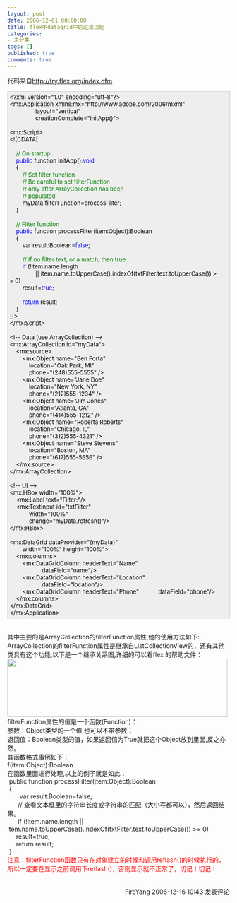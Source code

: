 ```yaml
---
layout: post
date: 2006-12-01 00:00:00
title: flex中datagrid中的过滤功能
categories:
- 未分类
tags: []
published: true
comments: true
---
```

<p>代码来自<a href="http://try.flex.org/index.cfm">http://try.flex.org/index.cfm</a><br />
<div style="BORDER-RIGHT: #cccccc 1px solid; PADDING-RIGHT: 5px; BORDER-TOP: #cccccc 1px solid; PADDING-LEFT: 4px; FONT-SIZE: 13px; PADDING-BOTTOM: 4px; BORDER-LEFT: #cccccc 1px solid; WIDTH: 98%; WORD-BREAK: break-all; PADDING-TOP: 4px; BORDER-BOTTOM: #cccccc 1px solid; BACKGROUND-COLOR: #eeeeee"><span style="COLOR: #000000">&lt;?</span><span style="COLOR: #000000">xml&nbsp;version</span><span style="COLOR: #000000">=</span><span style="COLOR: #000000">"</span><span style="COLOR: #000000">1.0</span><span style="COLOR: #000000">"</span><span style="COLOR: #000000">&nbsp;encoding</span><span style="COLOR: #000000">=</span><span style="COLOR: #000000">"</span><span style="COLOR: #000000">utf-8</span><span style="COLOR: #000000">"</span><span style="COLOR: #000000">?&gt;</span><span style="COLOR: #000000"><br /></span><span style="COLOR: #000000">&lt;</span><span style="COLOR: #000000">mx:Application&nbsp;xmlns:mx</span><span style="COLOR: #000000">=</span><span style="COLOR: #000000">"</span><span style="COLOR: #000000">http://www.adobe.com/2006/mxml</span><span style="COLOR: #000000">"</span><span style="COLOR: #000000"><br />&nbsp;&nbsp;&nbsp;&nbsp;&nbsp;&nbsp;&nbsp;&nbsp;&nbsp;&nbsp;&nbsp;&nbsp;&nbsp;&nbsp;&nbsp;&nbsp;layout</span><span style="COLOR: #000000">=</span><span style="COLOR: #000000">"</span><span style="COLOR: #000000">vertical</span><span style="COLOR: #000000">"</span><span style="COLOR: #000000"><br />&nbsp;&nbsp;&nbsp;&nbsp;&nbsp;&nbsp;&nbsp;&nbsp;&nbsp;&nbsp;&nbsp;&nbsp;&nbsp;&nbsp;&nbsp;&nbsp;creationComplete</span><span style="COLOR: #000000">=</span><span style="COLOR: #000000">"</span><span style="COLOR: #000000">initApp()</span><span style="COLOR: #000000">"</span><span style="COLOR: #000000">&gt;</span><span style="COLOR: #000000"><br /><br /></span><span style="COLOR: #000000">&lt;</span><span style="COLOR: #000000">mx:Script</span><span style="COLOR: #000000">&gt;</span><span style="COLOR: #000000"><br /></span><span style="COLOR: #000000">&lt;!</span><span style="COLOR: #000000">[CDATA[<br /><br />&nbsp;&nbsp;&nbsp;&nbsp;</span><span style="COLOR: #008000">//</span><span style="COLOR: #008000">&nbsp;On&nbsp;startup</span><span style="COLOR: #008000"><br /></span><span style="COLOR: #000000">&nbsp;&nbsp;&nbsp;&nbsp;</span><span style="COLOR: #0000ff">public</span><span style="COLOR: #000000">&nbsp;function&nbsp;initApp():</span><span style="COLOR: #0000ff">void</span><span style="COLOR: #000000"><br />&nbsp;&nbsp;&nbsp;&nbsp;{<br />&nbsp;&nbsp;&nbsp;&nbsp;&nbsp;&nbsp;&nbsp;&nbsp;</span><span style="COLOR: #008000">//</span><span style="COLOR: #008000">&nbsp;Set&nbsp;filter&nbsp;function<br />&nbsp;&nbsp;&nbsp;&nbsp;&nbsp;&nbsp;&nbsp;&nbsp;</span><span style="COLOR: #008000">//</span><span style="COLOR: #008000">&nbsp;Be&nbsp;careful&nbsp;to&nbsp;set&nbsp;filterFunction<br />&nbsp;&nbsp;&nbsp;&nbsp;&nbsp;&nbsp;&nbsp;&nbsp;</span><span style="COLOR: #008000">//</span><span style="COLOR: #008000">&nbsp;only&nbsp;after&nbsp;ArrayCollection&nbsp;has&nbsp;been<br />&nbsp;&nbsp;&nbsp;&nbsp;&nbsp;&nbsp;&nbsp;&nbsp;</span><span style="COLOR: #008000">//</span><span style="COLOR: #008000">&nbsp;populated.</span><span style="COLOR: #008000"><br /></span><span style="COLOR: #000000">&nbsp;&nbsp;&nbsp;&nbsp;&nbsp;&nbsp;&nbsp;&nbsp;myData.filterFunction</span><span style="COLOR: #000000">=</span><span style="COLOR: #000000">processFilter;<br />&nbsp;&nbsp;&nbsp;&nbsp;}<br /><br />&nbsp;&nbsp;&nbsp;&nbsp;</span><span style="COLOR: #008000">//</span><span style="COLOR: #008000">&nbsp;Filter&nbsp;function</span><span style="COLOR: #008000"><br /></span><span style="COLOR: #000000">&nbsp;&nbsp;&nbsp;&nbsp;</span><span style="COLOR: #0000ff">public</span><span style="COLOR: #000000">&nbsp;function&nbsp;processFilter(item:Object):Boolean<br />&nbsp;&nbsp;&nbsp;&nbsp;{<br />&nbsp;&nbsp;&nbsp;&nbsp;&nbsp;&nbsp;&nbsp;&nbsp;var&nbsp;result:Boolean</span><span style="COLOR: #000000">=</span><span style="COLOR: #0000ff">false</span><span style="COLOR: #000000">;<br /><br />&nbsp;&nbsp;&nbsp;&nbsp;&nbsp;&nbsp;&nbsp;&nbsp;</span><span style="COLOR: #008000">//</span><span style="COLOR: #008000">&nbsp;If&nbsp;no&nbsp;filter&nbsp;text,&nbsp;or&nbsp;a&nbsp;match,&nbsp;then&nbsp;true</span><span style="COLOR: #008000"><br /></span><span style="COLOR: #000000">&nbsp;&nbsp;&nbsp;&nbsp;&nbsp;&nbsp;&nbsp;&nbsp;</span><span style="COLOR: #0000ff">if</span><span style="COLOR: #000000">&nbsp;(</span><span style="COLOR: #000000">!</span><span style="COLOR: #000000">item.name.length<br />&nbsp;&nbsp;&nbsp;&nbsp;&nbsp;&nbsp;&nbsp;&nbsp;&nbsp;&nbsp;&nbsp;&nbsp;&nbsp;&nbsp;&nbsp;&nbsp;</span><span style="COLOR: #000000">||</span><span style="COLOR: #000000">&nbsp;item.name.toUpperCase().indexOf(txtFilter.text.toUpperCase())&nbsp;</span><span style="COLOR: #000000">&gt;=</span><span style="COLOR: #000000">&nbsp;</span><span style="COLOR: #000000">0</span><span style="COLOR: #000000">)<br />&nbsp;&nbsp;&nbsp;&nbsp;&nbsp;&nbsp;&nbsp;&nbsp;result</span><span style="COLOR: #000000">=</span><span style="COLOR: #0000ff">true</span><span style="COLOR: #000000">;<br /><br />&nbsp;&nbsp;&nbsp;&nbsp;&nbsp;&nbsp;&nbsp;&nbsp;</span><span style="COLOR: #0000ff">return</span><span style="COLOR: #000000">&nbsp;result;<br />&nbsp;&nbsp;&nbsp;&nbsp;}<br />]]</span><span style="COLOR: #000000">&gt;</span><span style="COLOR: #000000"><br /></span><span style="COLOR: #000000">&lt;/</span><span style="COLOR: #000000">mx:Script</span><span style="COLOR: #000000">&gt;</span><span style="COLOR: #000000"><br /><br /></span><span style="COLOR: #000000">&lt;!--</span><span style="COLOR: #000000">&nbsp;Data&nbsp;(use&nbsp;ArrayCollection)&nbsp;</span><span style="COLOR: #000000">--&gt;</span><span style="COLOR: #000000"><br /></span><span style="COLOR: #000000">&lt;</span><span style="COLOR: #000000">mx:ArrayCollection&nbsp;id</span><span style="COLOR: #000000">=</span><span style="COLOR: #000000">"</span><span style="COLOR: #000000">myData</span><span style="COLOR: #000000">"</span><span style="COLOR: #000000">&gt;</span><span style="COLOR: #000000"><br />&nbsp;&nbsp;&nbsp;&nbsp;</span><span style="COLOR: #000000">&lt;</span><span style="COLOR: #000000">mx:source</span><span style="COLOR: #000000">&gt;</span><span style="COLOR: #000000"><br />&nbsp;&nbsp;&nbsp;&nbsp;&nbsp;&nbsp;&nbsp;&nbsp;</span><span style="COLOR: #000000">&lt;</span><span style="COLOR: #000000">mx:Object&nbsp;name</span><span style="COLOR: #000000">=</span><span style="COLOR: #000000">"</span><span style="COLOR: #000000">Ben&nbsp;Forta</span><span style="COLOR: #000000">"</span><span style="COLOR: #000000"><br />&nbsp;&nbsp;&nbsp;&nbsp;&nbsp;&nbsp;&nbsp;&nbsp;&nbsp;&nbsp;&nbsp;&nbsp;location</span><span style="COLOR: #000000">=</span><span style="COLOR: #000000">"</span><span style="COLOR: #000000">Oak&nbsp;Park,&nbsp;MI</span><span style="COLOR: #000000">"</span><span style="COLOR: #000000"><br />&nbsp;&nbsp;&nbsp;&nbsp;&nbsp;&nbsp;&nbsp;&nbsp;&nbsp;&nbsp;&nbsp;&nbsp;phone</span><span style="COLOR: #000000">=</span><span style="COLOR: #000000">"</span><span style="COLOR: #000000">(248)555-5555</span><span style="COLOR: #000000">"</span><span style="COLOR: #000000">&nbsp;</span><span style="COLOR: #000000">/&gt;</span><span style="COLOR: #000000"><br />&nbsp;&nbsp;&nbsp;&nbsp;&nbsp;&nbsp;&nbsp;&nbsp;</span><span style="COLOR: #000000">&lt;</span><span style="COLOR: #000000">mx:Object&nbsp;name</span><span style="COLOR: #000000">=</span><span style="COLOR: #000000">"</span><span style="COLOR: #000000">Jane&nbsp;Doe</span><span style="COLOR: #000000">"</span><span style="COLOR: #000000"><br />&nbsp;&nbsp;&nbsp;&nbsp;&nbsp;&nbsp;&nbsp;&nbsp;&nbsp;&nbsp;&nbsp;&nbsp;location</span><span style="COLOR: #000000">=</span><span style="COLOR: #000000">"</span><span style="COLOR: #000000">New&nbsp;York,&nbsp;NY</span><span style="COLOR: #000000">"</span><span style="COLOR: #000000"><br />&nbsp;&nbsp;&nbsp;&nbsp;&nbsp;&nbsp;&nbsp;&nbsp;&nbsp;&nbsp;&nbsp;&nbsp;phone</span><span style="COLOR: #000000">=</span><span style="COLOR: #000000">"</span><span style="COLOR: #000000">(212)555-1234</span><span style="COLOR: #000000">"</span><span style="COLOR: #000000">&nbsp;</span><span style="COLOR: #000000">/&gt;</span><span style="COLOR: #000000"><br />&nbsp;&nbsp;&nbsp;&nbsp;&nbsp;&nbsp;&nbsp;&nbsp;</span><span style="COLOR: #000000">&lt;</span><span style="COLOR: #000000">mx:Object&nbsp;name</span><span style="COLOR: #000000">=</span><span style="COLOR: #000000">"</span><span style="COLOR: #000000">Jim&nbsp;Jones</span><span style="COLOR: #000000">"</span><span style="COLOR: #000000"><br />&nbsp;&nbsp;&nbsp;&nbsp;&nbsp;&nbsp;&nbsp;&nbsp;&nbsp;&nbsp;&nbsp;&nbsp;location</span><span style="COLOR: #000000">=</span><span style="COLOR: #000000">"</span><span style="COLOR: #000000">Atlanta,&nbsp;GA</span><span style="COLOR: #000000">"</span><span style="COLOR: #000000"><br />&nbsp;&nbsp;&nbsp;&nbsp;&nbsp;&nbsp;&nbsp;&nbsp;&nbsp;&nbsp;&nbsp;&nbsp;phone</span><span style="COLOR: #000000">=</span><span style="COLOR: #000000">"</span><span style="COLOR: #000000">(414)555-1212</span><span style="COLOR: #000000">"</span><span style="COLOR: #000000">&nbsp;</span><span style="COLOR: #000000">/&gt;</span><span style="COLOR: #000000"><br />&nbsp;&nbsp;&nbsp;&nbsp;&nbsp;&nbsp;&nbsp;&nbsp;</span><span style="COLOR: #000000">&lt;</span><span style="COLOR: #000000">mx:Object&nbsp;name</span><span style="COLOR: #000000">=</span><span style="COLOR: #000000">"</span><span style="COLOR: #000000">Roberta&nbsp;Roberts</span><span style="COLOR: #000000">"</span><span style="COLOR: #000000"><br />&nbsp;&nbsp;&nbsp;&nbsp;&nbsp;&nbsp;&nbsp;&nbsp;&nbsp;&nbsp;&nbsp;&nbsp;location</span><span style="COLOR: #000000">=</span><span style="COLOR: #000000">"</span><span style="COLOR: #000000">Chicago,&nbsp;IL</span><span style="COLOR: #000000">"</span><span style="COLOR: #000000"><br />&nbsp;&nbsp;&nbsp;&nbsp;&nbsp;&nbsp;&nbsp;&nbsp;&nbsp;&nbsp;&nbsp;&nbsp;phone</span><span style="COLOR: #000000">=</span><span style="COLOR: #000000">"</span><span style="COLOR: #000000">(312)555-4321</span><span style="COLOR: #000000">"</span><span style="COLOR: #000000">&nbsp;</span><span style="COLOR: #000000">/&gt;</span><span style="COLOR: #000000"><br />&nbsp;&nbsp;&nbsp;&nbsp;&nbsp;&nbsp;&nbsp;&nbsp;</span><span style="COLOR: #000000">&lt;</span><span style="COLOR: #000000">mx:Object&nbsp;name</span><span style="COLOR: #000000">=</span><span style="COLOR: #000000">"</span><span style="COLOR: #000000">Steve&nbsp;Stevens</span><span style="COLOR: #000000">"</span><span style="COLOR: #000000"><br />&nbsp;&nbsp;&nbsp;&nbsp;&nbsp;&nbsp;&nbsp;&nbsp;&nbsp;&nbsp;&nbsp;&nbsp;location</span><span style="COLOR: #000000">=</span><span style="COLOR: #000000">"</span><span style="COLOR: #000000">Boston,&nbsp;MA</span><span style="COLOR: #000000">"</span><span style="COLOR: #000000"><br />&nbsp;&nbsp;&nbsp;&nbsp;&nbsp;&nbsp;&nbsp;&nbsp;&nbsp;&nbsp;&nbsp;&nbsp;phone</span><span style="COLOR: #000000">=</span><span style="COLOR: #000000">"</span><span style="COLOR: #000000">(617)555-5656</span><span style="COLOR: #000000">"</span><span style="COLOR: #000000">&nbsp;</span><span style="COLOR: #000000">/&gt;</span><span style="COLOR: #000000"><br />&nbsp;&nbsp;&nbsp;&nbsp;</span><span style="COLOR: #000000">&lt;/</span><span style="COLOR: #000000">mx:source</span><span style="COLOR: #000000">&gt;</span><span style="COLOR: #000000"><br /></span><span style="COLOR: #000000">&lt;/</span><span style="COLOR: #000000">mx:ArrayCollection</span><span style="COLOR: #000000">&gt;</span><span style="COLOR: #000000"><br /><br /></span><span style="COLOR: #000000">&lt;!--</span><span style="COLOR: #000000">&nbsp;UI&nbsp;</span><span style="COLOR: #000000">--&gt;</span><span style="COLOR: #000000"><br /></span><span style="COLOR: #000000">&lt;</span><span style="COLOR: #000000">mx:HBox&nbsp;width</span><span style="COLOR: #000000">=</span><span style="COLOR: #000000">"</span><span style="COLOR: #000000">100%</span><span style="COLOR: #000000">"</span><span style="COLOR: #000000">&gt;</span><span style="COLOR: #000000"><br />&nbsp;&nbsp;&nbsp;&nbsp;</span><span style="COLOR: #000000">&lt;</span><span style="COLOR: #000000">mx:Label&nbsp;text</span><span style="COLOR: #000000">=</span><span style="COLOR: #000000">"</span><span style="COLOR: #000000">Filter:</span><span style="COLOR: #000000">"</span><span style="COLOR: #000000">/&gt;</span><span style="COLOR: #000000"><br />&nbsp;&nbsp;&nbsp;&nbsp;</span><span style="COLOR: #000000">&lt;</span><span style="COLOR: #000000">mx:TextInput&nbsp;id</span><span style="COLOR: #000000">=</span><span style="COLOR: #000000">"</span><span style="COLOR: #000000">txtFilter</span><span style="COLOR: #000000">"</span><span style="COLOR: #000000"><br />&nbsp;&nbsp;&nbsp;&nbsp;&nbsp;&nbsp;&nbsp;&nbsp;&nbsp;&nbsp;&nbsp;&nbsp;width</span><span style="COLOR: #000000">=</span><span style="COLOR: #000000">"</span><span style="COLOR: #000000">100%</span><span style="COLOR: #000000">"</span><span style="COLOR: #000000"><br />&nbsp;&nbsp;&nbsp;&nbsp;&nbsp;&nbsp;&nbsp;&nbsp;&nbsp;&nbsp;&nbsp;&nbsp;change</span><span style="COLOR: #000000">=</span><span style="COLOR: #000000">"</span><span style="COLOR: #000000">myData.refresh()</span><span style="COLOR: #000000">"</span><span style="COLOR: #000000">/&gt;</span><span style="COLOR: #000000"><br /></span><span style="COLOR: #000000">&lt;/</span><span style="COLOR: #000000">mx:HBox</span><span style="COLOR: #000000">&gt;</span><span style="COLOR: #000000"><br /><br /></span><span style="COLOR: #000000">&lt;</span><span style="COLOR: #000000">mx:DataGrid&nbsp;dataProvider</span><span style="COLOR: #000000">=</span><span style="COLOR: #000000">"</span><span style="COLOR: #000000">{myData}</span><span style="COLOR: #000000">"</span><span style="COLOR: #000000"><br />&nbsp;&nbsp;&nbsp;&nbsp;&nbsp;&nbsp;&nbsp;&nbsp;width</span><span style="COLOR: #000000">=</span><span style="COLOR: #000000">"</span><span style="COLOR: #000000">100%</span><span style="COLOR: #000000">"</span><span style="COLOR: #000000">&nbsp;height</span><span style="COLOR: #000000">=</span><span style="COLOR: #000000">"</span><span style="COLOR: #000000">100%</span><span style="COLOR: #000000">"</span><span style="COLOR: #000000">&gt;</span><span style="COLOR: #000000"><br />&nbsp;&nbsp;&nbsp;&nbsp;</span><span style="COLOR: #000000">&lt;</span><span style="COLOR: #000000">mx:columns</span><span style="COLOR: #000000">&gt;</span><span style="COLOR: #000000"><br />&nbsp;&nbsp;&nbsp;&nbsp;&nbsp;&nbsp;&nbsp;&nbsp;</span><span style="COLOR: #000000">&lt;</span><span style="COLOR: #000000">mx:DataGridColumn&nbsp;headerText</span><span style="COLOR: #000000">=</span><span style="COLOR: #000000">"</span><span style="COLOR: #000000">Name</span><span style="COLOR: #000000">"</span><span style="COLOR: #000000"><br />&nbsp;&nbsp;&nbsp;&nbsp;&nbsp;&nbsp;&nbsp;&nbsp;&nbsp;&nbsp;&nbsp;&nbsp;&nbsp;&nbsp;&nbsp;&nbsp;&nbsp;&nbsp;&nbsp;&nbsp;dataField</span><span style="COLOR: #000000">=</span><span style="COLOR: #000000">"</span><span style="COLOR: #000000">name</span><span style="COLOR: #000000">"</span><span style="COLOR: #000000">/&gt;</span><span style="COLOR: #000000"><br />&nbsp;&nbsp;&nbsp;&nbsp;&nbsp;&nbsp;&nbsp;&nbsp;</span><span style="COLOR: #000000">&lt;</span><span style="COLOR: #000000">mx:DataGridColumn&nbsp;headerText</span><span style="COLOR: #000000">=</span><span style="COLOR: #000000">"</span><span style="COLOR: #000000">Location</span><span style="COLOR: #000000">"</span><span style="COLOR: #000000"><br />&nbsp;&nbsp;&nbsp;&nbsp;&nbsp;&nbsp;&nbsp;&nbsp;&nbsp;&nbsp;&nbsp;&nbsp;&nbsp;&nbsp;&nbsp;&nbsp;&nbsp;&nbsp;&nbsp;&nbsp;dataField</span><span style="COLOR: #000000">=</span><span style="COLOR: #000000">"</span><span style="COLOR: #000000">location</span><span style="COLOR: #000000">"</span><span style="COLOR: #000000">/&gt;</span><span style="COLOR: #000000"><br />&nbsp;&nbsp;&nbsp;&nbsp;&nbsp;&nbsp;&nbsp;&nbsp;</span><span style="COLOR: #000000">&lt;</span><span style="COLOR: #000000">mx:DataGridColumn&nbsp;headerText</span><span style="COLOR: #000000">=</span><span style="COLOR: #000000">"</span><span style="COLOR: #000000">Phone</span><span style="COLOR: #000000">"</span><span style="COLOR: #000000">&nbsp;&nbsp;&nbsp;&nbsp;&nbsp;&nbsp;&nbsp;&nbsp;&nbsp;&nbsp;&nbsp;&nbsp;dataField</span><span style="COLOR: #000000">=</span><span style="COLOR: #000000">"</span><span style="COLOR: #000000">phone</span><span style="COLOR: #000000">"</span><span style="COLOR: #000000">/&gt;</span><span style="COLOR: #000000"><br />&nbsp;&nbsp;&nbsp;&nbsp;</span><span style="COLOR: #000000">&lt;/</span><span style="COLOR: #000000">mx:columns</span><span style="COLOR: #000000">&gt;</span><span style="COLOR: #000000"><br /></span><span style="COLOR: #000000">&lt;/</span><span style="COLOR: #000000">mx:DataGrid</span><span style="COLOR: #000000">&gt;</span><span style="COLOR: #000000"><br /></span><span style="COLOR: #000000">&lt;/</span><span style="COLOR: #000000">mx:Application</span><span style="COLOR: #000000">&gt;</span></div>
<p><br />其中主要的是ArrayCollection的filterFunction属性,他的使用方法如下:<br />ArrayCollection的filterFunction属性是继承自ListCollectionView的，还有其他类具有这个功能,以下是一个继承关系图,详细的可以看flex 的帮助文件：<br /><img height="132" alt="" src="http://www.cnblogs.com/images/cnblogs_com/fireyang/arraycolection.JPG" width="499" border="0" /><br />filterFunction属性的值是一个函数(Function)：<br />参数：Object类型的一个值,也可以不带参数；<br />返回值：Boolean类型的值，如果返回值为True就把这个Object放到里面,反之亦然。<br />其函数格式事例如下：<br />f(item:Object):Boolean<br />在函数里面进行处理,以上的例子就是如此：<br />&nbsp;public function processFilter(item:Object):Boolean<br />&nbsp;{<br />&nbsp;&nbsp;&nbsp;&nbsp;&nbsp;&nbsp; var result:Boolean=false;<br />&nbsp;&nbsp;&nbsp;&nbsp;&nbsp; //&nbsp;查看文本框里的字符串长度或字符串的匹配（大小写都可以），然后返回结果。<br />&nbsp;&nbsp;&nbsp;&nbsp;&nbsp;&nbsp;if (!item.name.length || item.name.toUpperCase().indexOf(txtFilter.text.toUpperCase()) &gt;= 0)<br />&nbsp;&nbsp;&nbsp; &nbsp;result=true;<br />&nbsp;&nbsp;&nbsp; &nbsp;return result;<br />&nbsp;}<br /><span style="COLOR: red">注意：filterFunction函数只有在对象建立的时候和调用reflash()的时候执行的，所以一定要在显示之前调用下reflash()，否则显示就不正常了，切记！切记！</span><br /></p>
<img src="http://www.cnblogs.com/FireYang/aggbug/594048.html" width="1" height="1" /><br /><br /><div align="right"><a style="text-decoration:none;" href="http://FireYang.cnblogs.com/" target="_blank">FireYang</a> 2006-12-16 10:43 <a href="http://www.cnblogs.com/FireYang/archive/2006/12/16/594048.html#Feedback" target="_blank" style="text-decoration:none;">发表评论</a></div></p>

